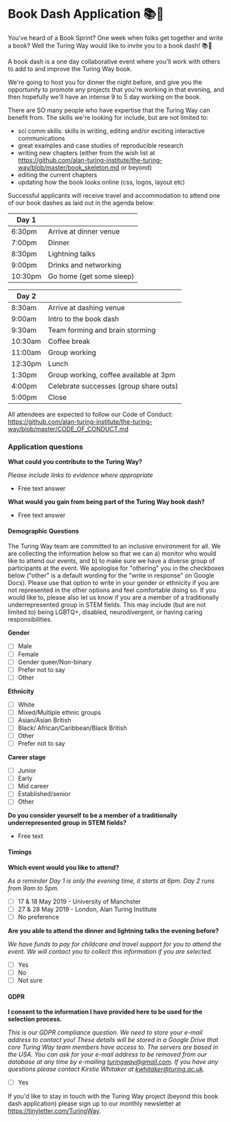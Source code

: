 # Book Dash Application :books::dash:

You've heard of a Book Sprint?
One week when folks get together and write a book?
Well the Turing Way would like to invite you to a book dash! :books::dash:

A book dash is a one day collaborative event where you'll work with others to add to and improve the Turing Way book.

We're going to host you for dinner the night before, and give you the opportunity to promote any projects that you're working in that evening, and then hopefully we'll have an intense 9 to 5 day working on the book.

There are SO many people who have expertise that the Turing Way can benefit from.
The skills we're looking for include, but are not limited to:

* sci comm skills: skills in writing, editing and/or exciting interactive communications
* great examples and case studies of reproducible research
* writing new chapters (either from the wish list at https://github.com/alan-turing-institute/the-turing-way/blob/master/book_skeleton.md or beyond)
* editing the current chapters
* updating how the book looks online (css, logos, layout etc)

Successful applicants will receive travel and accommodation to attend one of our book dashes as laid out in the agenda below:

| Day 1	|     |
| ----- | --- |
| 6:30pm | Arrive at dinner venue |
| 7:00pm | Dinner |
| 8:30pm | Lightning talks |
| 9:00pm | Drinks and networking |
| 10:30pm | Go home (get some sleep) |

| Day 2	|     |
| ----- | --- |
| 8:30am | Arrive at dashing venue |
| 9:00am | Intro to the book dash | 
| 9:30am | Team forming and brain storming |
| 10:30am | Coffee break | 
| 11:00am | Group working | 
| 12:30pm | Lunch |
| 1:30pm | Group working, coffee available at 3pm |
| 4:00pm | Celebrate successes (group share outs) |
| 5:00pm | Close |

All attendees are expected to follow our Code of Conduct: https://github.com/alan-turing-institute/the-turing-way/blob/master/CODE_OF_CONDUCT.md

### Application questions

**What could you contribute to the Turing Way?**

*Please include links to evidence where appropriate*

* Free text answer

**What would you gain from being part of the Turing Way book dash?**

* Free text answer

#### Demographic Questions

The Turing Way team are committed to an inclusive environment for all.
We are collecting the information below so that we can a) monitor who would like to attend our events, and b) to make sure we have a diverse group of participants at the event.
We apologise for "othering" you in the checkboxes below ("other" is a default wording for the "write in response" on Google Docs).
Please use that option to write in your gender or ethnicity if you are not represented in the other options and feel comfortable doing so.
If you would like to, please also let us know if you are a member of a traditionally underrepresented group in STEM fields.
This may include (but are not limited to) being LGBTQ+, disabled, neurodivergent, or having caring responsibilities.

**Gender**

- [ ] Male
- [ ] Female
- [ ] Gender queer/Non-binary
- [ ] Prefer not to say
- [ ] Other

**Ethnicity**

- [ ] White
- [ ] Mixed/Multiple ethnic groups
- [ ] Asian/Asian British
- [ ] Black/ African/Caribbean/Black British
- [ ] Other
- [ ] Prefer not to say

**Career stage**

- [ ] Junior
- [ ] Early
- [ ] Mid career
- [ ] Established/senior
- [ ] Other

**Do you consider yourself to be a member of a traditionally underrepresented group in STEM fields?**

* Free text

#### Timings

**Which event would you like to attend?**

*As a reminder Day 1 is only the evening time, it starts at 6pm.*
*Day 2 runs from 9am to 5pm.*

- [ ] 17 & 18 May 2019 - University of Manchster
- [ ] 27 & 28 May 2019 - London, Alan Turing Institute
- [ ] No preference

**Are you able to attend the dinner and lightning talks the evening before?**

*We have funds to pay for childcare and travel support for you to attend the event.*
*We will contact you to collect this information if you are selected.*

- [ ] Yes
- [ ] No
- [ ] Not sure

#### GDPR

**I consent to the information I have provided here to be used for the selection process.**

*This is our GDPR compliance question.*
*We need to store your e-mail address to contact you!*
*These details will be stored in a Google Drive that core Turing Way team members have access to.*
*The servers are based in the USA.*
*You can ask for your e-mail address to be removed from our database at any time by e-mailing turingway@gmail.com.*
*If you have any questions please contact Kirstie Whitaker at kwhitaker@turing.ac.uk.*

- [ ] Yes

If you'd like to stay in touch with the Turing Way project (beyond this book dash application) please sign up to our monthly newsletter at https://tinyletter.com/TuringWay.
